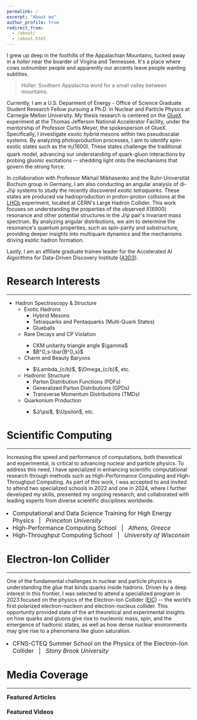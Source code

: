 ```yaml
---
permalink: /
excerpt: "About me"
author_profile: true
redirect_from: 
  - /about/
  - /about.html
---
```


I grew up deep in the foothills of the Appalachian Mountains, tucked away in a <em>holler</em> near the boarder of Virgina and Tennessee. It's a place where cows outnumber people and apparently our accents leave people wanting subtitles.
> Holler: Southern Appalachia word for a small valley between mountains.

Currently, I am a U.S. Deparment of Energy - Office of Science Graduate Student Research Fellow pursuing a Ph.D. in Nuclear and Particle Physics at Carnegie Mellon University. My thesis research is centered on the [GlueX](https://en.wikipedia.org/wiki/GlueX) experiment at the Thomas Jefferson National Accelerator Facility, under the mentorship of Professor Curtis Meyer, the spokesperson of GlueX. Specifically, I investigate <em class="bold-italic">exotic hybrid</em> mesons within two pseudoscalar systems. By analyzing photoproduction processes, I aim to identify spin-exotic states such as the $\pi_1(1600)$. These states challenge the traditional quark model, advancing our understanding of quark-gluon interactions by probing gluonic excitations -- shedding light onto the mechanisms that govern the strong force.

In collaboration with Professor Mikhail Mikhasenko and the Ruhr-Universität Bochum group in Germany, I am also conducting an angular analysis of di- $J/\psi$ systems to study the recently discovered <em class="bold-italic">exotic tetraquarks</em>. These states are produced via hadroproduction in proton-proton collisions at the [LHCb](https://en.wikipedia.org/wiki/LHCb_experiment) experiment, located at CERN's Large Hadron Collider. This work focuses on understanding the properties of the observed $X(6900)$ resonance and other potential structures in the $J/\psi$ pair's invariant mass spectrum. By analyzing angular distributions, we aim to determine the resonance's quantum properties, such as spin-parity and substructure, providing deeper insights into multiquark dynamics and the mechanisms driving exotic hadron formation.

Lastly, I am an affiliate graduate trainee leader for the Accelerated AI Algorithms for Data-Driven Discovery Institute ([A3D3](https://a3d3.ai)).

Research Interests
======
<hr>

<ul class="research-list">
  <li>Hadron Spectroscopy & Structure
    <ul>
      <li>Exotic Hadrons
        <ul>
          <li>Hybrid Mesons</li>
          <li>Tetraquarks and Pentaquarks (Multi-Quark States)</li>
          <li>Glueballs</li>
        </ul>
      </li>
      <li>Rare Decays and CP Violation</li>
        <ul>
          <li>CKM unitarity triangle angle $\gamma$</li>
          <li>$B^0_s-\bar{B^0_s}$</li>
        </ul>
      <li>Charm and Beauty Baryons</li>
        <ul>
          <li>$\Lambda_{c/b}$, $\Omega_{c/b}$, etc.</li>
        </ul>
      <li>Hadronic Structure
        <ul>
          <li>Parton Distribution Functions (PDFs)</li>
          <li>Generalized Parton Distributions (GPDs)</li>
          <li>Transverse Momentum Distributions (TMDs)</li>
        </ul>
      </li>
      <li>Quarkonium Production</li>
        <ul>
          <li>$J/\psi$, $\Upsilon$, etc. </li>
        </ul>
    </ul>
  </li>
</ul>

Scientific Computing
======
<hr>

Increasing the speed and performance of computations, both theoretical and experimental, is critical to advancing nuclear and particle physics. To address this need, I have specialized in enhancing scientific computational research through methods such as High-Performance Computing and High-Throughput Computing. As part of this work, I was accepted to and invited to attend two specialized schools in 2022 and one in 2024, where I further developed my skills, presented my ongoing research, and collaborated with leading experts from diverse scientific disciplines worldwide.

<div style="font-size: 1.0rem; text-align: left;">
  <ul style="list-style-type: disc; margin-left: 1.0em; padding-left: 0; font-weight: normal;">
    <li>
      Computational and Data Science Training for High Energy Physics
      &nbsp; | &nbsp;
      <em class="italic">Princeton University</em>
    </li>
    <li>
      High-Performance Computing School
      &nbsp; | &nbsp;
      <em class="italic">Athens, Greece</em>
    </li>
    <li>
      High-Throughput Computing School
      &nbsp; | &nbsp;
      <em class="italic">University of Wisconsin</em>
    </li>
  </ul>
</div>


Electron-Ion Collider
======
<hr>

One of the fundamental challenges in nuclear and particle physics is understanding the <em>glue</em> that binds quarks inside hadrons. Driven by a deep interest in this frontier, I was selected to attend a specialized program in 2023 focused on the physics of the Electron-Ion Collider ([EIC](https://en.wikipedia.org/wiki/Electron–ion_collider)) -- the world’s first polarized electron-nucleon and electron-nucleus collider. This opportunity provided state of the art theoretical and experimental insights on how quarks and gluons give rise to nucleonic mass, spin, and the emergence of hadronic states, as well as how dense nuclear environments may give rise to a phenomena like gluon saturation. 

<div style="font-size: 1.0rem; text-align: left;">
  <ul style="list-style-type: disc; margin-left: 1.0em; padding-left: 0; font-weight: normal;">
    <li>
      CFNS-CTEQ Summer School on the Physics of the Electron-Ion Collider
      &nbsp; | &nbsp;
      <em class="italic">Stony Brook University</em>
    </li>
  </ul>
</div>

Media Coverage 
======
<hr>

<details style="margin-bottom: 20px;">
  <summary style="cursor: pointer; font-weight: bold; font-size: 1.0rem; display: flex; align-items: center;">
    Featured Articles
  </summary>
  <div style="margin-left: 40px; margin-top: 20px;">
    <ul style="list-style-type: none; padding: 0;">
      <li style="margin-top: 15px;">
        <a href="https://osg-htc.org/spotlights/Lightning-Talks.html" target="_blank" style="text-decoration: none; font-size: 0.85rem; font-weight: bold; color: #007BFF;">
          Open Science Grid
        </a>
      </li>
      <li style="margin-top: 15px;">
        <a href="https://www.cmu.edu/mcs/news-events/2024/0731_baldwin-doe-award.html" target="_blank" style="text-decoration: none; font-size: 0.85rem; font-weight: bold; color: #007BFF;">
          Carnegie Mellon University - SCGSR
        </a>
      </li>
    </ul>
  </div>
</details>

<details style="margin-bottom: 20px;">
  <summary style="cursor: pointer; font-weight: bold; font-size: 1.0rem; display: flex; align-items: center;">
    Featured Videos
  </summary>
  <div style="margin-left: 40px; margin-top: 20px;">
    <p style="margin-top: 15px;">
    </p>
  </div>
</details>

      
